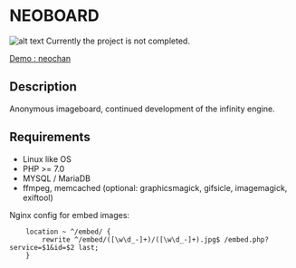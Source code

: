 NEOBOARD 
========================================================
![alt text](docs/img/attention.png "Warning")
Currently the project is not completed.

[Demo : neochan](https://neochan.net/test "Demo")



Description
------------
Anonymous imageboard, continued development of the infinity engine.


Requirements
------------

* Linux like OS
* PHP >= 7.0
* MYSQL / MariaDB 
* ffmpeg, memcached (optional: graphicsmagick, gifsicle, imagemagick,  exiftool)



Nginx config for embed images:
```
	location ~ ^/embed/ {
		rewrite ^/embed/([\w\d_-]+)/([\w\d_-]+).jpg$ /embed.php?service=$1&id=$2 last;
	}
```





